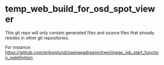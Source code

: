 # temp_web_build_for_osd_spot_viewer

This git repo will only contain generated files and
source files that already resides in other git repositories.

For instance:
https://github.com/eriksjolund/openseadragon/tree/image_job_start_function_redefinition



